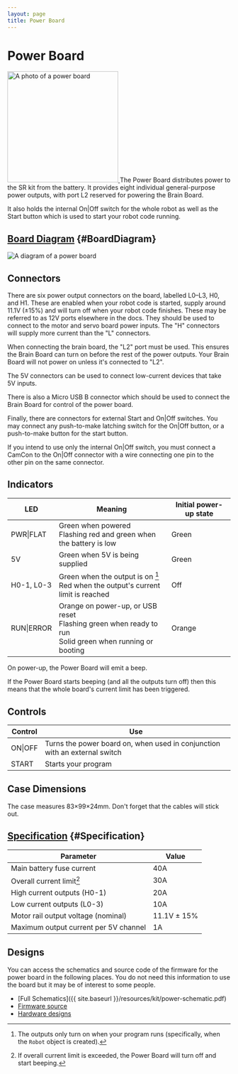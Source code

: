 ```yaml
---
layout: page
title: Power Board
---
```


Power Board
===========

<a href="{{ site.baseurl }}/images/content/kit/pbv4.png">
	<img src="{{ site.baseurl }}/images/content/kit/pbv4.png" alt="A photo of a power board" title="The Power Board, click to view larger" width="250px" class="right" />
</a>
The Power Board distributes power to the SR kit from the battery.
It provides eight individual general-purpose power outputs, with port L2 reserved for powering the Brain Board.

It also holds the internal On|Off switch for the whole robot as well as
the Start button which is used to start your robot code running.

[Board Diagram](#BoardDiagram) {#BoardDiagram}
----------
<img src="{{ site.baseurl }}/images/content/kit/power_board_v4_diagram.png" alt="A diagram of a power board" />

Connectors
----------

There are six power output connectors on the board, labelled L0–L3, H0, and H1.
These are enabled when your robot code is started, supply around 11.1V (±15%) and will turn off when your robot code finishes.
These may be referred to as 12V ports elsewhere in the docs.
They should be used to connect to the motor and servo board power inputs.
The "H" connectors will supply more current than the "L" connectors.

<div class="warning">
  When connecting the brain board, the "L2" port must be used.
  This ensures the Brain Board can turn on before the rest of the power
  outputs. Your Brain Board will not power on unless it's connected to "L2".
</div>

The 5V connectors can be used to connect low-current devices that take 5V
inputs.

There is also a Micro USB B connector which should be used to connect the Brain
Board for control of the power board.

Finally, there are connectors for external Start and On\|Off switches. You may
connect any push-to-make latching switch for the On\|Off button, or a
push-to-make button for the start button.

<div class="info">If you intend to use only the internal On|Off switch, you
must connect a CamCon to the On|Off connector with a wire connecting one pin to
the other pin on the same connector.</div>

Indicators
----------

|   LED           | Meaning                         | Initial power-up state
|-----------------|---------------------------------|----------------------
| PWR\|FLAT       | Green when powered<br />Flashing red and green when the battery is low | Green
| 5V              | Green when 5V is being supplied | Green
| H0-1, L0-3      | Green when the output is on [^1]<br />Red when the output's current limit is reached | Off
| RUN\|ERROR      | Orange on power-up, or USB reset <br />Flashing green when ready to run<br /> Solid green when running or booting | Orange

[^1]: The outputs only turn on when your program runs (specifically, when the `Robot` object is created).

On power-up, the Power Board will emit a beep.

If the Power Board starts beeping (and all the outputs turn off) then this
means that the whole board's current limit has been triggered.

Controls
--------

| Control        | Use
|----------------|----------------------------
| ON\|OFF        | Turns the power board on, when used in conjunction with an external switch
| START          | Starts your program


Case Dimensions
---------------

The case measures 83×99×24mm. Don't forget that the cables will stick out.

[Specification](#Specification) {#Specification}
-------------

|  Parameter                           |   Value   |
|--------------------------------------|-----------|
| Main battery fuse current            | 40A       |
| Overall current limit[^2]            | 30A       |
| High current outputs (H0-1)          | 20A       |
| Low current outputs (L0-3)           | 10A       |
| Motor rail output voltage (nominal)  | 11.1V ± 15% |
| Maximum output current per 5V channel| 1A        |

[^2]: If overall current limit is exceeded, the Power Board will turn off and start beeping.


Designs
-------

You can access the schematics and source code of the firmware for the power board in the following places.
You do not need this information to use the board but it may be of interest to some people.

* [Full Schematics]({{ site.baseurl }}/resources/kit/power-schematic.pdf)
* [Firmware source](https://github.com/srobo/power-v4-fw)
* [Hardware designs](https://github.com/srobo/power-v4-hw)
